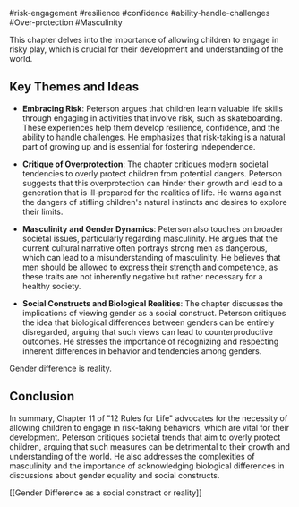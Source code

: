 
#risk-engagement #resilience #confidence #ability-handle-challenges #Over-protection #Masculinity


This chapter delves into the importance of allowing children to engage in risky play, which is crucial for their development and understanding of the world.

## Key Themes and Ideas

- **Embracing Risk**: Peterson argues that children learn valuable life skills through engaging in activities that involve risk, such as skateboarding. These experiences help them develop resilience, confidence, and the ability to handle challenges. He emphasizes that risk-taking is a natural part of growing up and is essential for fostering independence.


- **Critique of Overprotection**: The chapter critiques modern societal tendencies to overly protect children from potential dangers. Peterson suggests that this overprotection can hinder their growth and lead to a generation that is ill-prepared for the realities of life. He warns against the dangers of stifling children's natural instincts and desires to explore their limits.


- **Masculinity and Gender Dynamics**: Peterson also touches on broader societal issues, particularly regarding masculinity. He argues that the current cultural narrative often portrays strong men as dangerous, which can lead to a misunderstanding of masculinity. He believes that men should be allowed to express their strength and competence, as these traits are not inherently negative but rather necessary for a healthy society.

- **Social Constructs and Biological Realities**: The chapter discusses the implications of viewing gender as a social construct. Peterson critiques the idea that biological differences between genders can be entirely disregarded, arguing that such views can lead to counterproductive outcomes. He stresses the importance of recognizing and respecting inherent differences in behavior and tendencies among genders.

Gender difference is reality. 

## Conclusion

In summary, Chapter 11 of "12 Rules for Life" advocates for the necessity of allowing children to engage in risk-taking behaviors, which are vital for their development. Peterson critiques societal trends that aim to overly protect children, arguing that such measures can be detrimental to their growth and understanding of the world. He also addresses the complexities of masculinity and the importance of acknowledging biological differences in discussions about gender equality and social constructs. 

[[Gender Difference as a social constract or reality]]


